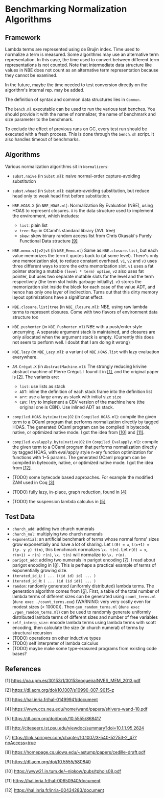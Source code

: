 # Benchmarking Normalization Algorithms

## Framework
Lambda terms are represented using de Brujin index.
Time used to normalize a term is measured.
Some algorithms may use an alternative term representation.
In this case, the time used to convert between different term representations
is not counted.
Note that intermediate data structure like values in NBE
does not count as an alternative term representation
because they cannot be examined.

In the future, maybe the time needed to test conversion directly
on the algorithm's internal rep. may be added.

The definition of syntax and common data structures lies in `Common`.

The `bench.ml` executable can be used to run the various test benches.
You should provide it with the name of normalizer,
the name of benchmark and size parameter to the benchmark.

To exclude the effect of previous runs on GC,
every test run should be executed with a fresh process.
This is done through the `bench.sh` script.
It also handles timeout of benchmarks.


## Algorithms
Various normalization algorithms sit in `Normalizers`:

- `subst.naive` (in `Subst.ml`):
naive normal-order capture-avoiding substitution
- `subst.whead` (in `Subst.ml`):
capture-avoiding substitution, but reduce head only to weak head first
before substitution.
- `NBE.HOAS.X` (in `NBE_HOAS.ml`):
Normalization By Evaluation (NBE), using HOAS to represent closures.
`X` is the data structure used to implement the environment,
which includes:
  - `list`: plain list
  - `tree`: `Map` in OCaml's standard library (AVL tree)
  - `skew`: skew binary random access list from Chris Okasaki's
  Purely Functional Data structure [[9]](#9)
- `NBE.memo.v1|v2|v3` (in `NBE_Memo.ml`)
Same as `NBE.closure.list`,
but each value memorizes the term it quotes back to (at some level).
There's only one memorization slot, to reduce constant overhead.
`v1`, `v2` and `v3` uses three different ways to store the extra memorization slot.
`v1` uses a fat pointer storing a mutable `(level * term) option`,
`v2` also uses fat pointer, but uses two separate mutable slots
for the level and the term respectively (the term slot holds garbage initiallly).
`v3` stores the memorization slot inside the block for each case of the value ADT,
and hence has only one layer of indirection.
Turns out that this dirty memory layout optimizations have a significnat effect.
- `NBE.closure.list|tree` (in `NBE_Closure.ml`):
NBE, using raw lambda terms to represent closures.
Come with two flavors of environment data structure too
- `NBE.pushenter` (in `NBE_Pushenter.ml`)
NBE with a push/enter style uncurrying.
A separate argument stack is maintained,
and closures are only allocated when the argument stack is empty.
(Currently this does not seem to perform well.
I doubt that I am doing it wrong)
- `NBE.lazy` (in `NBE_Lazy.ml`):
a variant of `NBE.HOAS.list` with lazy evaluation everywhere.
- `AM.Crégut.X` (in `AbstractMachine.ml`):
The strongly reducing krivine abstract machine of Pierre Crégut.
I found it in [[1]](#1),
and the original paper is [[2]](#2).
The variants are:

  - `list`: use lists as stack
  - `ADT`: inline the definition of each stack frame into the definition list
  - `arr`: use a large array as stack with initial size `size`
  - `CBV`: I try to implement a CBV version of the machine here
  (the original one is CBN). Use inlined ADT as stack.

- `compiled.HOAS.byte|native|O2` (in `Compiled_HOAS.ml`):
compile the given term to a OCaml program
that performs normalization directly by tagged HOAS.
The generated OCaml program can be compiled in bytecode, native,
or optimized native mode.
I got the idea from [[10]](#10) and [[11]](#11).
- `compiled.evalapply.byte|native|O2` (in `Compiled_Evalapply.ml`):
compile the given term to a OCaml program
that performs normalization directly by tagged HOAS,
with eval/apply style n-ary function optimization for functions with 1~5 params.
The generated OCaml program can be compiled in bytecode, native,
or optimized native mode.
I got the idea from [[12]](#12).
- (TODO) some bytecode based approaches.
For example the modified ZAM used in Coq [[3]](#3)
- (TODO) fully lazy, in-place, graph reduction,
found in [[4]](#4)
- (TODO) the suspension lambda calculus in [[5]](#5)


## Test Data

- `church_add`: adding two church numerals
- `church_mul`: multiplying two church numerals
- `exponential`: an artificial benchmark of terms whose normal forms'
sizes grow exponentially and have a lot of sharing.
Let `t(0) = x`, `t(n+1) = (\y. y y) t(n)`,
this benchmark normalizes `\x. t(n)`.
Let `r(0) = x`, `r(n+1) = r(n) r(n)`,
`\x. t(n)` will normalize to `\x. r(n)`.
- `parigot_add`: adding two numerals in parigot encoding [[7]](#7).
I read about parigot encoding in [[8]](#8).
This is perhaps a practical example of terms of exponentially growing size.
- `iterated_id_L`: `( ... ((id id) id) ... )`
- `iterated_id_R`: `( ... (id (id id)) ... )`
- `random`: randomly generated (uniformly distributed) lambda terms.
The generation algorithm comes from [[6]](#6).
First, a table of the total number of lambda terms of different sizes
can be generated using `count_terms.ml` (`dune exec ./count_terms.exe`)
(WARNING: very very costly even for modest sizes (< 10000)).
Then `gen_random_terms.ml` (`dune exec ./gen_random_terms.ml`)
can be used to randomly generate uniformly distributed lambda terms
of different sizes and number of free variables
- `self_interp_size`: encode lambda terms using lambda terms with
scott encoding, then calculate the size (in church numeral) of terms
by structural recursion
- (TODO) operations on other inductive types
- (TODO) self interpreter of lambda calculus
- (TODO) maybe make some type-erasured programs from existing code bases?


## References

<a id="1">[1]</a>
<https://oa.upm.es/30153/1/30153nogueiraINVES_MEM_2013.pdf>

<a id="2">[2]</a>
<https://dl.acm.org/doi/10.1007/s10990-007-9015-z>

<a id="3">[3]</a>
<https://hal.inria.fr/hal-01499941/document>

<a id="4">[4]</a>
<https://www.ccs.neu.edu/home/wand/papers/shivers-wand-10.pdf>

<a id="5">[5]</a>
<https://dl.acm.org/doi/book/10.5555/868417>

<a id="6">[6]</a>
<http://citeseerx.ist.psu.edu/viewdoc/summary?doi=10.1.1.95.2624>

<a id="7">[7]</a>
<https://link.springer.com/chapter/10.1007/3-540-52753-2_47?noAccess=true>

<a id="8">[8]</a>
<https://homepage.cs.uiowa.edu/~astump/papers/cedille-draft.pdf>

<a id="9">[9]</a>
<https://dl.acm.org/doi/10.5555/580840>

<a id="10">[10]</a>
<https://www21.in.tum.de/~nipkow/pubs/tphols08.pdf>

<a id="11">[11]</a>
<https://hal.inria.fr/hal-00650940/document>

<a id="12">[12]</a>
<https://hal.inria.fr/inria-00434283/document>
